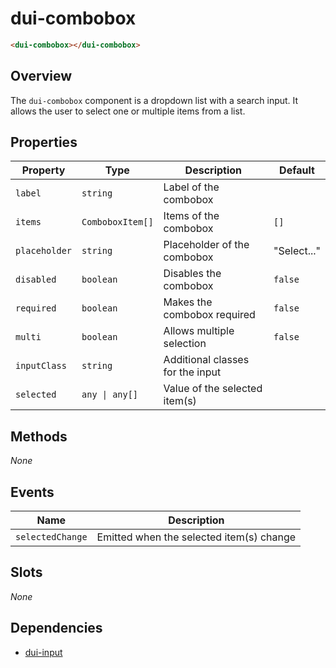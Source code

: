 # dui-combobox

```html
<dui-combobox></dui-combobox>
```

## Overview
The `dui-combobox` component is a dropdown list with a search input. It allows the user to select one or multiple items from a list.

## Properties
| Property      | Type             | Description                      | Default       |
|---------------|------------------|----------------------------------|---------------|
| `label`       | `string`         | Label of the combobox            |               |
| `items`       | `ComboboxItem[]` | Items of the combobox            | `[]`          | 
| `placeholder` | `string`         | Placeholder of the combobox      | "Select..."   |
| `disabled`    | `boolean`        | Disables the combobox            | `false`       |
| `required`    | `boolean`        | Makes the combobox required      | `false`       |
| `multi`       | `boolean`        | Allows multiple selection        | `false`       |
| `inputClass`  | `string`         | Additional classes for the input |               |
| `selected`    | `any \| any[]`   | Value of the selected item(s)    |               |

## Methods
_None_

## Events
| Name             | Description                              |
|------------------|------------------------------------------|
| `selectedChange` | Emitted when the selected item(s) change |

## Slots
_None_

## Dependencies
* [dui-input](#/docs/components/input)
